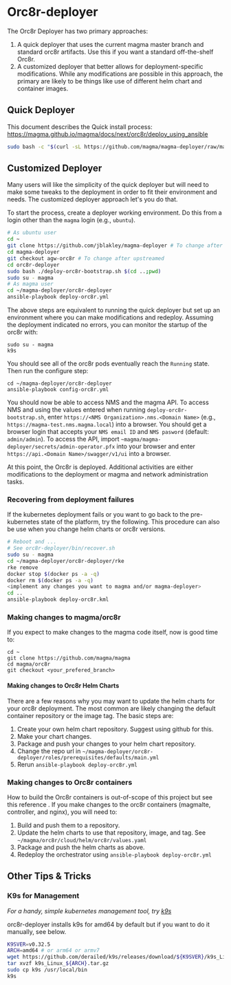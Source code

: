 # Orc8r-deployer
The Orc8r Deployer has two primary approaches:

1. A quick deployer that uses the current magma master branch and standard orc8r artifacts. Use this if you want a standard off-the-shelf Orc8r.
2. A customized deployer that better allows for deployment-specific modifications. While any modifications are possible in this approach, the primary are likely to be things like use of different helm chart and container images.

## Quick Deployer

This document describes the Quick install process: https://magma.github.io/magma/docs/next/orc8r/deploy_using_ansible

```bash
sudo bash -c "$(curl -sL https://github.com/magma/magma-deployer/raw/main/deploy-orc8r.sh)"
```

## Customized Deployer

Many users will like the simplicity of the quick deployer but will need to make some tweaks to the deployment in order to fit their environment and needs. The customized deployer approach let's you do that.

To start the process, create a deployer working environment. Do this from a login other than the `magma` login (e.g., `ubuntu`). 

```bash
# As ubuntu user
cd ~
git clone https://github.com/jblakley/magma-deployer # To change after upstreamed
cd magma-deployer
git checkout agw-orc8r # To change after upstreamed
cd orc8r-deployer
sudo bash ./deploy-orc8r-bootstrap.sh $(cd ..;pwd)
sudo su - magma
# As magma user
cd ~/magma-deployer/orc8r-deployer
ansible-playbook deploy-orc8r.yml
```

The above steps are equivalent to running the quick deployer but set up an environment where you can make modifications and redeploy. Assuming the deployment indicated no errors, you can monitor the startup of the orc8r with:

```
sudo su - magma
k9s
```

You should see all of the orc8r pods  eventually reach the `Running` state. Then run the configure step:

```
cd ~/magma-deployer/orc8r-deployer
ansible-playbook config-orc8r.yml
```

You should now be able to access NMS and the magma API. To access NMS and using the values entered when running `deploy-orc8r-bootstrap.sh`, enter `https://<NMS Organization>.nms.<Domain Name>` (e.g., `https://magma-test.nms.magma.local`) into a browser. You should get a browser login that accepts your `NMS email ID` and `NMS pasword` (default: `admin/admin`).  To access the API, import `~magma/magma-deployer/secrets/admin-operator.pfx` into your browser and enter `https://api.<Domain Name>/swagger/v1/ui` into a browser.

At this point, the Orc8r is deployed. Additional activities are either modifications to the deployment or magma and network administration tasks.

### Recovering from deployment failures
If the kubernetes deployment fails or you want to go back to the pre-kubernetes state of the platform, try the following. This procedure can also be use when you change helm charts or orc8r versions.

```bash
# Reboot and ...
# See orc8r-deployer/bin/recover.sh
sudo su - magma
cd ~/magma-deployer/orc8r-deployer/rke
rke remove
docker stop $(docker ps -a -q)
docker rm $(docker ps -a -q)
<implement any changes you want to magma and/or magma-deployer>
cd ..
ansible-playbook deploy-orc8r.kml
```

### Making changes to magma/orc8r
If you expect to make changes to the magma code itself, now is good time to:

```
cd ~
git clone https://github.com/magma/magma
cd magma/orc8r
git checkout <your_prefered_branch>
```

#### Making changes to Orc8r Helm Charts

There are a few reasons why you may want to update the helm charts for your orc8r deployment. The most common are likely changing the default container repository or the image tag. The basic steps are:

1. Create your own helm chart repository. Suggest using github for this. <REF>
2. Make your chart changes.
3. Package and push your changes to your helm chart repository. <REF>
4. Change the repo url in `~/magma-deployer/orc8r-deployer/roles/prerequisites/defaults/main.yml`
5. Rerun `ansible-playbook deploy-orc8r.yml`

### Making changes to Orc8r containers
How to build the Orc8r containers is out-of-scope of this project but see this reference <REF>. If you make changes to the orc8r containers (magmalte, controller, and nginx), you will need to:
1. Build and push them to a repository.
2. Update the helm charts to use that repository, image, and tag. See `~/magma/orc8r/cloud/helm/orc8r/values.yaml`
3. Package and push the helm charts as above.
4. Redeploy the orchestrator using `ansible-playbook deploy-orc8r.yml`


## Other Tips & Tricks



### K9s for Management

*For a handy, simple kubernetes management tool, try [k9s](https://github.com/derailed/k9s)*

orc8r-deployer installs k9s for amd64 by default but if you want to do it manually, see below.

```bash
K9SVER=v0.32.5
ARCH=amd64 # or arm64 or armv7
wget https://github.com/derailed/k9s/releases/download/${K9SVER}/k9s_Linux_${ARCH}.tar.gz
tar xvzf k9s_Linux_${ARCH}.tar.gz
sudo cp k9s /usr/local/bin
k9s
```

